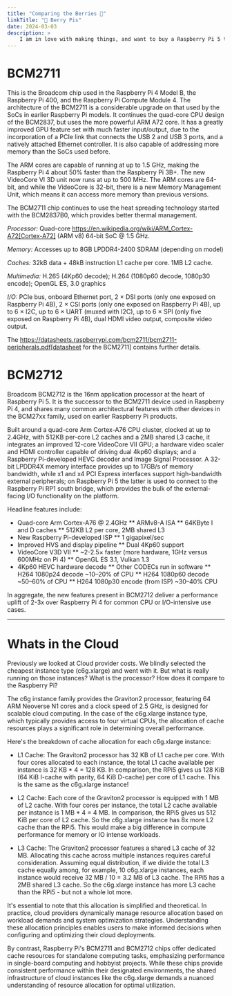 ```yaml
---
title: "Comparing the Berries 🍓"
linkTitle: "🤖 Berry Pis"
date: 2024-03-03
description: >
    I am in love with making things, and want to buy a Raspberry Pi 5 to use for local development. This blog takes a quick look at processors used in Raspberry Pi models and how they compare to processors used in IaaS machine instances.
---
```



BCM2711
===========

This is the Broadcom chip used in the Raspberry Pi 4 Model B, the Raspberry Pi 400, and the Raspberry Pi Compute Module 4. The architecture of the BCM2711 is a considerable upgrade on that used by the SoCs in earlier Raspberry Pi models. It continues the quad-core CPU design of the BCM2837, but uses the more powerful ARM A72 core. It has a greatly improved GPU feature set with much faster input/output, due to the incorporation of a PCIe link that connects the USB 2 and USB 3 ports, and a natively attached Ethernet controller. It is also capable of addressing more memory than the SoCs used before.

The ARM cores are capable of running at up to 1.5 GHz, making the Raspberry Pi 4 about 50% faster than the Raspberry Pi 3B+. The new VideoCore VI 3D unit now runs at up to 500 MHz. The ARM cores are 64-bit, and while the VideoCore is 32-bit, there is a new Memory Management Unit, which means it can access more memory than previous versions.

The BCM2711 chip continues to use the heat spreading technology started with the BCM2837B0, which provides better thermal management.

*Processor:*  Quad-core https://en.wikipedia.org/wiki/ARM_Cortex-A72[Cortex-A72] (ARM v8) 64-bit SoC @ 1.5 GHz.

*Memory:* Accesses up to 8GB LPDDR4-2400 SDRAM (depending on model)

*Caches:* 32kB data + 48kB instruction L1 cache per core. 1MB L2 cache.

*Multimedia:* H.265 (4Kp60 decode); H.264 (1080p60 decode, 1080p30 encode); OpenGL ES, 3.0 graphics

*I/O:* PCIe bus, onboard Ethernet port, 2 × DSI ports (only one exposed on Raspberry Pi 4B), 2 × CSI ports (only one exposed on Raspberry Pi 4B), up to 6 × I2C, up to 6 × UART (muxed with I2C), up to 6 × SPI (only five exposed on Raspberry Pi 4B), dual HDMI video output, composite video output.

The https://datasheets.raspberrypi.com/bcm2711/bcm2711-peripherals.pdf[datasheet for the BCM2711] contains further details.

BCM2712
===========

Broadcom BCM2712 is the 16nm application processor at the heart of Raspberry Pi 5. It is the successor to the BCM2711 device used in Raspberry Pi 4, and shares many common architectural features with other devices in the BCM27xx family, used on earlier Raspberry Pi products.

Built around a quad-core Arm Cortex-A76 CPU cluster, clocked at up to 2.4GHz, with 512KB per-core L2 caches and a 2MB shared L3 cache, it integrates an improved 12-core VideoCore VII GPU; a hardware video scaler and HDMI controller capable of driving dual 4kp60 displays; and a Raspberry Pi-developed HEVC decoder and Image Signal Processor. A 32-bit LPDDR4X memory interface provides up to 17GB/s of memory bandwidth, while x1 and x4 PCI Express interfaces support high-bandwidth external peripherals; on Raspberry Pi 5 the latter is used to connect to the Raspberry Pi RP1 south bridge, which provides the bulk of the external-facing I/O functionality on the platform.

Headline features include: 

* Quad-core Arm Cortex-A76 @ 2.4GHz
** ARMv8-A ISA
** 64KByte I and D caches
** 512KB L2 per core, 2MB shared L3
* New Raspberry Pi-developed ISP
** 1 gigapixel/sec
* Improved HVS and display pipeline
** Dual 4Kp60 support
* VideoCore V3D VII
** ~2-2.5× faster (more hardware, 1GHz versus 600MHz on Pi 4)
** OpenGL ES 3.1, Vulkan 1.3
* 4Kp60 HEVC hardware decode
** Other CODECs run in software
** H264 1080p24 decode ~10–20% of CPU
** H264 1080p60 decode ~50–60% of CPU
** H264 1080p30 encode (from ISP) ~30–40% CPU

In aggregate, the new features present in BCM2712 deliver a performance uplift of 2-3x over Raspberry Pi 4 for common CPU or I/O-intensive use cases.

---

Whats in the Cloud
===================

Previously we looked at Cloud provider costs. We blindly selected the cheapest instance type (c6g.xlarge) and went with it. But what is really running on those instances? What is the processor? How does it compare to the Raspberry Pi?

The c6g instance family provides the Graviton2 processor, featuring 64 ARM Neoverse N1 cores and a clock speed of 2.5 GHz, is designed for scalable cloud computing. In the case of the c6g.xlarge instance type, which typically provides access to four virtual CPUs, the allocation of cache resources plays a significant role in determining overall performance.

Here's the breakdown of cache allocation for each c6g.xlarge instance:

* L1 Cache: The Graviton2 processor has 32 KB of L1 cache per core. With four cores allocated to each instance, the total L1 cache available per instance is 32 KB * 4 = 128 KB. In comparison, the RPi5 gives us 128 KiB (64 KiB I-cache with parity, 64 KiB D-cache) per core of L1 cache. This is the same as the c6g.xlarge instance!

* L2 Cache: Each core of the Graviton2 processor is equipped with 1 MB of L2 cache. With four cores per instance, the total L2 cache available per instance is 1 MB * 4 = 4 MB. In comparison, the RPi5 gives us 512 KiB per core of L2 cache. So the c6g.xlarge instance has 8x more L2 cache than the RPi5. This would make a big difference in compute performance for memory or IO intense workloads.

* L3 Cache: The Graviton2 processor features a shared L3 cache of 32 MB. Allocating this cache across multiple instances requires careful consideration. Assuming equal distribution, if we divide the total L3 cache equally among, for example, 10 c6g.xlarge instances, each instance would receive 32 MB / 10 = 3.2 MB of L3 cache. The RPi5 has a 2MB shared L3 cache. So the c6g.xlarge instance has more L3 cache than the RPi5 - but not a whole lot more.

It's essential to note that this allocation is simplified and theoretical. In practice, cloud providers dynamically manage resource allocation based on workload demands and system optimization strategies. Understanding these allocation principles enables users to make informed decisions when configuring and optimizing their cloud deployments.

By contrast, Raspberry Pi's BCM2711 and BCM2712 chips offer dedicated cache resources for standalone computing tasks, emphasizing performance in single-board computing and hobbyist projects. While these chips provide consistent performance within their designated environments, the shared infrastructure of cloud instances like the c6g.xlarge demands a nuanced understanding of resource allocation for optimal utilization.